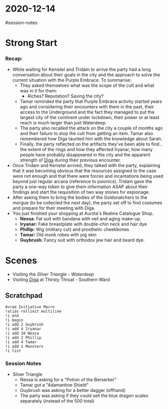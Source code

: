 # 2020-12-14

\#session-notes 

# Strong Start

### Recap:

* While waiting for Kenistel and Tridam to arrive the party had a long conversation about their goals in the city and the approach to solve the current situation with the Purple Embrace. To summarise:
  * They asked themselves what was the scope of the cult and what was in it for them:
    * Riches? Reputation? Saving the city?
  * Tamar reminded the party that Purple Embrace activity started years ago and considering their encounters with them in the past, their access to the Underground and the fact they managed to put the largest city of the continent under lockdown, their power or at least reach is much larger than just Waterdeep.
  * The party also recalled the attack on the city a couple of months ago and their failure to stop the cult from getting an item. Tamar also remembered how Diga taunted him with the knowledge about Sarah.
  * Finally, the party reflected on the artifacts they've been able to find... the extent of the rings and how they affected Iryanar, how many people have probably disappeared in the city and the apparent strength of [Diga](..\NPC\Diga.md) during their previous encounter.
* Once Tridam and Kenistel arrived, they talked with the party, explaining that it was becoming obvious that the resources assigned to the case were not enough and that there were forces and incantations being used beyond just regular arcana (reference to psionics). Tridam gave the party a one-way token to give them information ASAP about their findings and start the requisition of two way stones for espionage.
* After asking them to bring the bodies of the Goldsnatchers to the morgue (to be collected the next day), the party set off to find costumes and prepare for their meeting with Diga.
* You just finished your shopping at Aurota's Realms Catalogue Shop.
  * **Nessa**: Fat suit with bandana with veil and aging make-up.
  * **Iryanar:** Fake breastplate with double-chin neck and hair dye
  * **Phillip:** Wig (military cut) and prosthetic cheekbones
  * **Tamar:** Old monk robes with pig skin
  * **Guybrush:** Fancy suit with orthodox jew hair and beard dye.

# Scenes

* Visiting the *Silver Triangle - Waterdeep*
* Visiting [Diga](..\NPC\Diga.md) at Thirsty Throat - Southern Ward

## Scratchpad

````
Avrae Initiative Macro
!alias rollinit multiline
!i end
!i begin
!i add 2 Guybrush
!i add 4 Iryanar
!i add 10 Nessa
!i add 2 Phillip
!i add 4 Tamar
!i add 1 Monsters
!i list
````

### Session Notes

* Silver Triangle
  * Nessa is asking for a "Potion of the Berserker"
  * Tamar got a "Adamantine Shield"
  * Guybrush was asking for a better dagger (offhand)
  * The party was asking if they could sell the blue dragon scales separately (instead of the 500 total)
